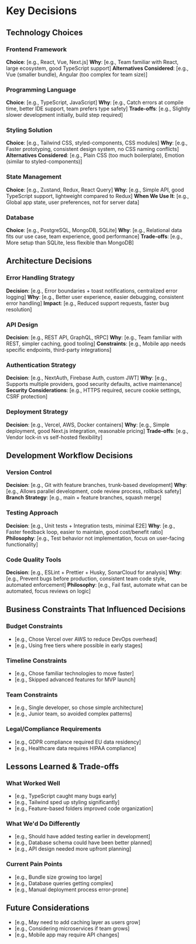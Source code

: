 # Key Decisions

## Technology Choices

### Frontend Framework
**Choice**: [e.g., React, Vue, Next.js]
**Why**: [e.g., Team familiar with React, large ecosystem, good TypeScript support]
**Alternatives Considered**: [e.g., Vue (smaller bundle), Angular (too complex for team size)]

### Programming Language
**Choice**: [e.g., TypeScript, JavaScript]
**Why**: [e.g., Catch errors at compile time, better IDE support, team prefers type safety]
**Trade-offs**: [e.g., Slightly slower development initially, build step required]

### Styling Solution
**Choice**: [e.g., Tailwind CSS, styled-components, CSS modules]
**Why**: [e.g., Faster prototyping, consistent design system, no CSS naming conflicts]
**Alternatives Considered**: [e.g., Plain CSS (too much boilerplate), Emotion (similar to styled-components)]

### State Management
**Choice**: [e.g., Zustand, Redux, React Query]
**Why**: [e.g., Simple API, good TypeScript support, lightweight compared to Redux]
**When We Use It**: [e.g., Global app state, user preferences, not for server data]

### Database
**Choice**: [e.g., PostgreSQL, MongoDB, SQLite]
**Why**: [e.g., Relational data fits our use case, team experience, good performance]
**Trade-offs**: [e.g., More setup than SQLite, less flexible than MongoDB]

## Architecture Decisions

### Error Handling Strategy
**Decision**: [e.g., Error boundaries + toast notifications, centralized error logging]
**Why**: [e.g., Better user experience, easier debugging, consistent error handling]
**Impact**: [e.g., Reduced support requests, faster bug resolution]

### API Design
**Decision**: [e.g., REST API, GraphQL, tRPC]
**Why**: [e.g., Team familiar with REST, simpler caching, good tooling]
**Constraints**: [e.g., Mobile app needs specific endpoints, third-party integrations]

### Authentication Strategy
**Decision**: [e.g., NextAuth, Firebase Auth, custom JWT]
**Why**: [e.g., Supports multiple providers, good security defaults, active maintenance]
**Security Considerations**: [e.g., HTTPS required, secure cookie settings, CSRF protection]

### Deployment Strategy
**Decision**: [e.g., Vercel, AWS, Docker containers]
**Why**: [e.g., Simple deployment, good Next.js integration, reasonable pricing]
**Trade-offs**: [e.g., Vendor lock-in vs self-hosted flexibility]

## Development Workflow Decisions

### Version Control
**Decision**: [e.g., Git with feature branches, trunk-based development]
**Why**: [e.g., Allows parallel development, code review process, rollback safety]
**Branch Strategy**: [e.g., main + feature branches, squash merge]

### Testing Approach
**Decision**: [e.g., Unit tests + Integration tests, minimal E2E]
**Why**: [e.g., Faster feedback loop, easier to maintain, good cost/benefit ratio]
**Philosophy**: [e.g., Test behavior not implementation, focus on user-facing functionality]

### Code Quality Tools
**Decision**: [e.g., ESLint + Prettier + Husky, SonarCloud for analysis]
**Why**: [e.g., Prevent bugs before production, consistent team code style, automated enforcement]
**Philosophy**: [e.g., Fail fast, automate what can be automated, focus reviews on logic]

## Business Constraints That Influenced Decisions

### Budget Constraints
- [e.g., Chose Vercel over AWS to reduce DevOps overhead]
- [e.g., Using free tiers where possible in early stages]

### Timeline Constraints  
- [e.g., Chose familiar technologies to move faster]
- [e.g., Skipped advanced features for MVP launch]

### Team Constraints
- [e.g., Single developer, so chose simple architecture]
- [e.g., Junior team, so avoided complex patterns]

### Legal/Compliance Requirements
- [e.g., GDPR compliance required EU data residency]
- [e.g., Healthcare data requires HIPAA compliance]

## Lessons Learned & Trade-offs

### What Worked Well
- [e.g., TypeScript caught many bugs early]
- [e.g., Tailwind sped up styling significantly]
- [e.g., Feature-based folders improved code organization]

### What We'd Do Differently
- [e.g., Should have added testing earlier in development]
- [e.g., Database schema could have been better planned]
- [e.g., API design needed more upfront planning]

### Current Pain Points
- [e.g., Bundle size growing too large]
- [e.g., Database queries getting complex]
- [e.g., Manual deployment process error-prone]

## Future Considerations
- [e.g., May need to add caching layer as users grow]
- [e.g., Considering microservices if team grows]
- [e.g., Mobile app may require API changes]